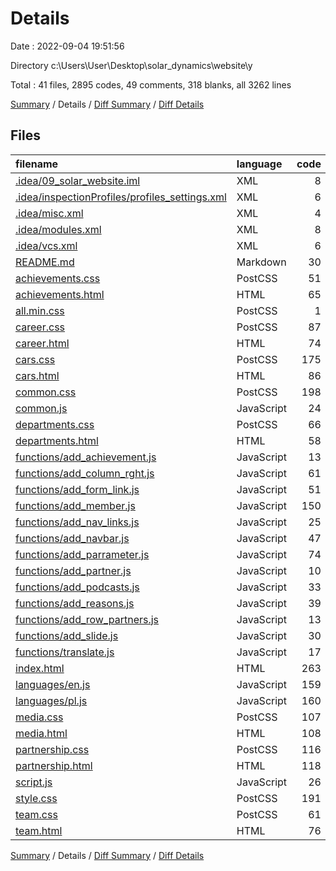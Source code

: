 # Details

Date : 2022-09-04 19:51:56

Directory c:\\Users\\User\\Desktop\\solar_dynamics\\website\\y

Total : 41 files,  2895 codes, 49 comments, 318 blanks, all 3262 lines

[Summary](results.md) / Details / [Diff Summary](diff.md) / [Diff Details](diff-details.md)

## Files
| filename | language | code | comment | blank | total |
| :--- | :--- | ---: | ---: | ---: | ---: |
| [.idea/09_solar_website.iml](/.idea/09_solar_website.iml) | XML | 8 | 0 | 0 | 8 |
| [.idea/inspectionProfiles/profiles_settings.xml](/.idea/inspectionProfiles/profiles_settings.xml) | XML | 6 | 0 | 0 | 6 |
| [.idea/misc.xml](/.idea/misc.xml) | XML | 4 | 0 | 0 | 4 |
| [.idea/modules.xml](/.idea/modules.xml) | XML | 8 | 0 | 0 | 8 |
| [.idea/vcs.xml](/.idea/vcs.xml) | XML | 6 | 0 | 0 | 6 |
| [README.md](/README.md) | Markdown | 30 | 3 | 3 | 36 |
| [achievements.css](/achievements.css) | PostCSS | 51 | 4 | 13 | 68 |
| [achievements.html](/achievements.html) | HTML | 65 | 0 | 6 | 71 |
| [all.min.css](/all.min.css) | PostCSS | 1 | 4 | 0 | 5 |
| [career.css](/career.css) | PostCSS | 87 | 2 | 17 | 106 |
| [career.html](/career.html) | HTML | 74 | 0 | 8 | 82 |
| [cars.css](/cars.css) | PostCSS | 175 | 6 | 32 | 213 |
| [cars.html](/cars.html) | HTML | 86 | 0 | 9 | 95 |
| [common.css](/common.css) | PostCSS | 198 | 5 | 35 | 238 |
| [common.js](/common.js) | JavaScript | 24 | 3 | 3 | 30 |
| [departments.css](/departments.css) | PostCSS | 66 | 3 | 14 | 83 |
| [departments.html](/departments.html) | HTML | 58 | 0 | 9 | 67 |
| [functions/add_achievement.js](/functions/add_achievement.js) | JavaScript | 13 | 0 | 1 | 14 |
| [functions/add_column_rght.js](/functions/add_column_rght.js) | JavaScript | 61 | 0 | 4 | 65 |
| [functions/add_form_link.js](/functions/add_form_link.js) | JavaScript | 51 | 0 | 2 | 53 |
| [functions/add_member.js](/functions/add_member.js) | JavaScript | 150 | 0 | 6 | 156 |
| [functions/add_nav_links.js](/functions/add_nav_links.js) | JavaScript | 25 | 0 | 1 | 26 |
| [functions/add_navbar.js](/functions/add_navbar.js) | JavaScript | 47 | 0 | 1 | 48 |
| [functions/add_parrameter.js](/functions/add_parrameter.js) | JavaScript | 74 | 2 | 1 | 77 |
| [functions/add_partner.js](/functions/add_partner.js) | JavaScript | 10 | 0 | 1 | 11 |
| [functions/add_podcasts.js](/functions/add_podcasts.js) | JavaScript | 33 | 0 | 2 | 35 |
| [functions/add_reasons.js](/functions/add_reasons.js) | JavaScript | 39 | 0 | 2 | 41 |
| [functions/add_row_partners.js](/functions/add_row_partners.js) | JavaScript | 13 | 0 | 1 | 14 |
| [functions/add_slide.js](/functions/add_slide.js) | JavaScript | 30 | 0 | 2 | 32 |
| [functions/translate.js](/functions/translate.js) | JavaScript | 17 | 0 | 1 | 18 |
| [index.html](/index.html) | HTML | 263 | 0 | 11 | 274 |
| [languages/en.js](/languages/en.js) | JavaScript | 159 | 0 | 1 | 160 |
| [languages/pl.js](/languages/pl.js) | JavaScript | 160 | 0 | 1 | 161 |
| [media.css](/media.css) | PostCSS | 107 | 5 | 20 | 132 |
| [media.html](/media.html) | HTML | 108 | 1 | 7 | 116 |
| [partnership.css](/partnership.css) | PostCSS | 116 | 4 | 28 | 148 |
| [partnership.html](/partnership.html) | HTML | 118 | 0 | 9 | 127 |
| [script.js](/script.js) | JavaScript | 26 | 1 | 4 | 31 |
| [style.css](/style.css) | PostCSS | 191 | 3 | 43 | 237 |
| [team.css](/team.css) | PostCSS | 61 | 3 | 11 | 75 |
| [team.html](/team.html) | HTML | 76 | 0 | 9 | 85 |

[Summary](results.md) / Details / [Diff Summary](diff.md) / [Diff Details](diff-details.md)